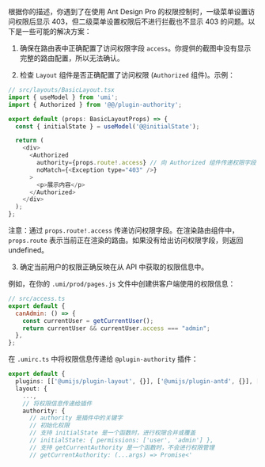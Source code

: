 根据你的描述，你遇到了在使用 Ant Design Pro 的权限控制时，一级菜单设置访问权限后显示 403，但二级菜单设置权限后不进行拦截也不显示 403 的问题。以下是一些可能的解决方案：

1. 确保在路由表中正确配置了访问权限字段 `access`。你提供的截图中没有显示完整的路由配置，所以无法确认。

2. 检查 `Layout` 组件是否正确配置了访问权限 (`Authorized` 组件)。示例：

```javascript
// src/layouts/BasicLayout.tsx
import { useModel } from 'umi';
import { Authorized } from '@@/plugin-authority';

export default (props: BasicLayoutProps) => {
  const { initialState } = useModel('@@initialState');

  return (
    <div>
      <Authorized
        authority={props.route!.access} // 向 Authorized 组件传递权限字段
        noMatch={<Exception type="403" />}
      >
        <p>展示内容</p>
      </Authorized>
    </div>
  );
};
```

注意：通过 `props.route!.access` 传递访问权限字段。在渲染路由组件中，`props.route` 表示当前正在渲染的路由。如果没有给出访问权限字段，则返回 undefined。

3. 确定当前用户的权限正确反映在从 API 中获取的权限信息中。

例如，在你的 `.umi/prod/pages.js` 文件中创建供客户端使用的权限信息：

```javascript
// src/access.ts
export default {
  canAdmin: () => {
    const currentUser = getCurrentUser();
    return currentUser && currentUser.access === "admin";
  },
};
```

在 `.umirc.ts` 中将权限信息传递给 `@plugin-authority` 插件：

```typescript
export default {
  plugins: [['@umijs/plugin-layout', {}], ['@umijs/plugin-antd', {}], ['umi-plugin-react', {}]],
  layout: {
    ...,
    // 将权限信息传递给插件
    authority: {
      // authority 是插件中的关键字
      // 初始化权限
      // 支持 initialState 是一个函数时，进行权限合并或覆盖
      // initialState: { permissions: ['user', 'admin'] },
      // 支持 getCurrentAuthority 是一个函数时，不会进行权限管理
      // getCurrentAuthority: (...args) => Promise<'
```
